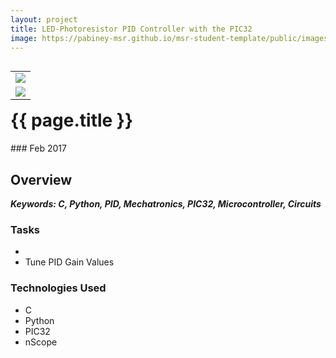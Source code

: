 ```yaml
---
layout: project
title: LED-Photoresistor PID Controller with the PIC32
image: https://pabiney-msr.github.io/msr-student-template/public/images/NU32.png
---
```

<table align="right">
	<tr>
		<td>
			<img class="project-image" src="https://pabiney-msr.github.io/msr-student-template/public/images/NU32.png"/>
		</td>
	</tr>
	<tr>
		<td>
			<img class="project-image"src="https://pabiney-msr.github.io/msr-student-template/public/images/LEDGains.png"/>
		</td>
	</tr>
</table>
<h1 id="project-title">{{ page.title }}</h1>
### Feb 2017

## Overview

<b><i>Keywords: C, Python, PID, Mechatronics, PIC32, Microcontroller, Circuits</i></b>

### Tasks
* 
* Tune PID Gain Values

### Technologies Used
* C
* Python
* PIC32
* nScope